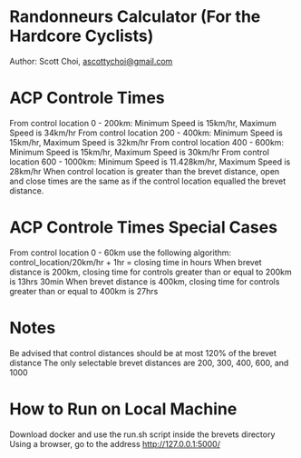 # Randonneurs Calculator (For the Hardcore Cyclists)

Author: Scott Choi, ascottychoi@gmail.com

# ACP Controle Times
From control location 0 - 200km: Minimum Speed is 15km/hr, Maximum Speed is 34km/hr
From control location 200 - 400km: Minimum Speed is 15km/hr, Maximum Speed is 32km/hr
From control location 400 - 600km: Minimum Speed is 15km/hr, Maximum Speed is 30km/hr
From control location 600 - 1000km: Minimum Speed is 11.428km/hr, Maximum Speed is 28km/hr
When control location is greater than the brevet distance, open and close times are the same as if the control location equalled the brevet distance.

# ACP Controle Times Special Cases
From control location 0 - 60km use the following algorithm: control_location/20km/hr + 1hr = closing time in hours
When brevet distance is 200km, closing time for controls greater than or equal to 200km is 13hrs 30min
When brevet distance is 400km, closing time for controls greater than or equal to 400km is 27hrs

# Notes
Be advised that control distances should be at most 120% of the brevet distance
The only selectable brevet distances are 200, 300, 400, 600, and 1000

# How to Run on Local Machine
Download docker and use the run.sh script inside the brevets directory
Using a browser, go to the address http://127.0.0.1:5000/
